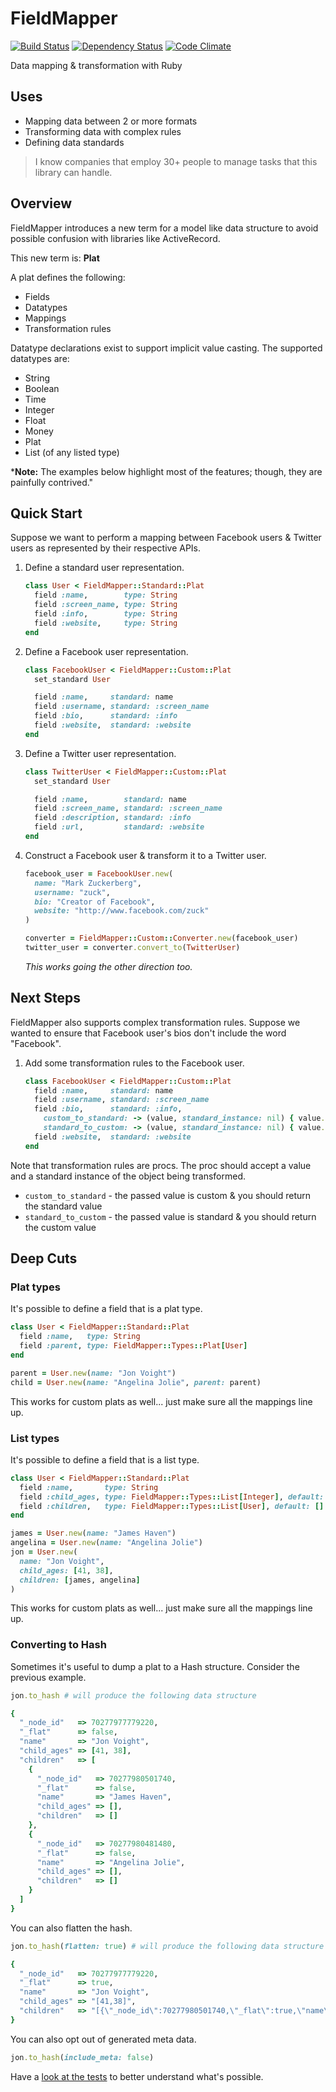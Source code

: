 # FieldMapper

[![Build Status](https://travis-ci.org/hopsoft/field_mapper.png)](https://travis-ci.org/hopsoft/field_mapper)
[![Dependency Status](https://gemnasium.com/hopsoft/field_mapper.png)](https://gemnasium.com/hopsoft/field_mapper)
[![Code Climate](https://codeclimate.com/github/hopsoft/field_mapper.png)](https://codeclimate.com/github/hopsoft/field_mapper)

Data mapping & transformation with Ruby

## Uses

- Mapping data between 2 or more formats
- Transforming data with complex rules
- Defining data standards

> I know companies that employ 30+ people to manage tasks that this library can handle.

## Overview

FieldMapper introduces a new term for a model like data structure
to avoid possible confusion with libraries like ActiveRecord.

This new term is: **Plat**

A plat defines the following:

- Fields
- Datatypes
- Mappings
- Transformation rules

Datatype declarations exist to support implicit value casting.
The supported datatypes are:

- String
- Boolean
- Time
- Integer
- Float
- Money
- Plat
- List (of any listed type)

*__Note:__ The examples below highlight most of the features; though, they are painfully contrived."

## Quick Start

Suppose we want to perform a mapping between Facebook users &
Twitter users as represented by their respective APIs.

1. Define a standard user representation.

    ```ruby
    class User < FieldMapper::Standard::Plat
      field :name,        type: String
      field :screen_name, type: String
      field :info,        type: String
      field :website,     type: String
    end
    ```

2. Define a Facebook user representation.

    ```ruby
    class FacebookUser < FieldMapper::Custom::Plat
      set_standard User

      field :name,     standard: name
      field :username, standard: :screen_name
      field :bio,      standard: :info
      field :website,  standard: :website
    end
    ```

3. Define a Twitter user representation.

    ```ruby
    class TwitterUser < FieldMapper::Custom::Plat
      set_standard User

      field :name,        standard: name
      field :screen_name, standard: :screen_name
      field :description, standard: :info
      field :url,         standard: :website
    end
    ```

4. Construct a Facebook user & transform it to a Twitter user.

    ```ruby
    facebook_user = FacebookUser.new(
      name: "Mark Zuckerberg",
      username: "zuck",
      bio: "Creator of Facebook",
      website: "http://www.facebook.com/zuck"
    )

    converter = FieldMapper::Custom::Converter.new(facebook_user)
    twitter_user = converter.convert_to(TwitterUser)
    ```

    *This works going the other direction too.*

## Next Steps

FieldMapper also supports complex transformation rules.
Suppose we wanted to ensure that Facebook user's bios don't include the word "Facebook".

1. Add some transformation rules to the Facebook user.

    ```ruby
    class FacebookUser < FieldMapper::Custom::Plat
      field :name,     standard: name
      field :username, standard: :screen_name
      field :bio,      standard: :info,
        custom_to_standard: -> (value, standard_instance: nil) { value.gsub /facebook/i, "FFFFFUUUUUUUU" },
        standard_to_custom: -> (value, standard_instance: nil) { value.gsub /FFFFFUUUUUUUU/, "Facebook" }
      field :website,  standard: :website
    end
    ```

Note that transformation rules are procs.
The proc should accept a value and a standard instance of the object being transformed.

- `custom_to_standard` - the passed value is custom & you should return the standard value
- `standard_to_custom` - the passed value is standard & you should return the custom value

## Deep Cuts

### Plat types

It's possible to define a field that is a plat type.

```ruby
class User < FieldMapper::Standard::Plat
  field :name,   type: String
  field :parent, type: FieldMapper::Types::Plat[User]
end

parent = User.new(name: "Jon Voight")
child = User.new(name: "Angelina Jolie", parent: parent)
```

This works for custom plats as well... just make sure all the mappings line up.

### List types

It's possible to define a field that is a list type.

```ruby
class User < FieldMapper::Standard::Plat
  field :name,       type: String
  field :child_ages, type: FieldMapper::Types::List[Integer], default: []
  field :children,   type: FieldMapper::Types::List[User], default: []
end

james = User.new(name: "James Haven")
angelina = User.new(name: "Angelina Jolie")
jon = User.new(
  name: "Jon Voight",
  child_ages: [41, 38],
  children: [james, angelina]
)
```

This works for custom plats as well... just make sure all the mappings line up.

### Converting to Hash

Sometimes it's useful to dump a plat to a Hash structure.
Consider the previous example.

```ruby
jon.to_hash # will produce the following data structure

{
  "_node_id"   => 70277977779220,
  "_flat"      => false,
  "name"       => "Jon Voight",
  "child_ages" => [41, 38],
  "children"   => [
    {
      "_node_id"   => 70277980501740,
      "_flat"      => false,
      "name"       => "James Haven",
      "child_ages" => [],
      "children"   => []
    },
    {
      "_node_id"   => 70277980481480,
      "_flat"      => false,
      "name"       => "Angelina Jolie",
      "child_ages" => [],
      "children"   => []
    }
  ]
}
```

You can also flatten the hash.

```ruby
jon.to_hash(flatten: true) # will produce the following data structure

{
  "_node_id"   => 70277977779220,
  "_flat"      => true,
  "name"       => "Jon Voight",
  "child_ages" => "[41,38]",
  "children"   => "[{\"_node_id\":70277980501740,\"_flat\":true,\"name\":\"James Haven\",\"child_ages\":[],\"children\":[]},{\"_node_id\":70277980481480,\"_flat\":true,\"name\":\"Angelina Jolie\",\"child_ages\":[],\"children\":[]}]"
}
```

You can also opt out of generated meta data.

```ruby
jon.to_hash(include_meta: false)
```

Have a [look at the tests](https://github.com/hopsoft/field_mapper/tree/master/test) to better understand what's possible.

